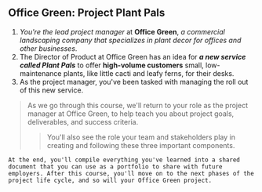 ## Office Green: Project Plant Pals


1. *You're the lead project manager* at **Office Green**, *a commercial landscaping company that specializes in plant decor for offices and other businesses*. 
2. The Director of Product at Office Green has an idea for ***a new service called Plant Pals*** to offer **high-volume customers** 
       small, low-maintenance plants, like little cacti and leafy ferns, for their desks. 
4. As the project manager, you've been tasked with managing the roll out of this new service. 
 
>As we go through this course, we'll return to your role as the project manager at Office Green, to help teach you about project goals, deliverables, and success criteria. 
>
>>You'll also see the role your team and stakeholders play in creating and following these three important components. 

``At the end, you'll compile everything you've learned into a shared document that you can use as a portfolio to share with future employers. After this course, you'll move on to the next phases of the project life cycle, and so will your Office Green project. ``
